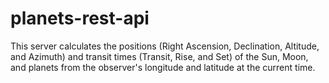 # planets-rest-api
This server calculates the positions (Right Ascension, Declination, Altitude, and Azimuth) and transit times (Transit, Rise, and Set) of the Sun, Moon, and planets from the observer's longitude and latitude at the current time.
